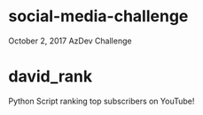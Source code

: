 # social-media-challenge
October 2, 2017 AzDev Challenge

# david_rank

Python Script ranking top subscribers on YouTube! 
